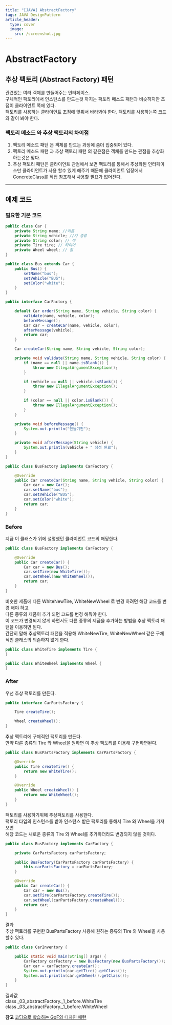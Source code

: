 ```yaml
---
title: "[JAVA] AbstractFactory"
tags: JAVA DesignPattern
article_header:
  type: cover
  image:
    src: /screenshot.jpg
---
```


# AbstractFactory
## 추상 팩토리 (Abstract Factory) 패턴
관련있는 여러 객체를 만들어주는 인터페이스.<br>
구체적인 팩토리에서 인스턴스를 만드는것 까지는 팩토리 메소드 패턴과 비슷하지만 초점이 클라이언트 쪽에 있다.<br> 
팩토리를 사용하는 클라이언트 초점에 맞춰서 바라봐야 한다. 팩토리를 사용하는쪽 코드와 같이 봐야 한다.

### 팩토리 메소드 와 추상 팩토리의 차이점 
1. 팩토리 메소드 패턴 은 객체를 만드는 과정에 좀더 집중되어 있다.
2. 팩토리 메소드 패턴 과 추상 팩토리 패턴 의 같은점은 객체를 만드는 관점을 추상화 하는것은 맞다.
3. 추상 팩토리 패턴은 클라이언트 관점에서 보면 팩토리를 통해서 추상화된 인터페이스만 클라이언트가 사용 할수 있게 해주기 때문에 클라이언트 입장에서 ConcreteClass를 직접 참조해서 사용할 필요가 없어진다.

--- 
## 예제 코드 
### 필요한 기본 코드

```java
public class Car {
    private String name; //이름
    private String vehicle; //차 종류
    private String color; // 색
    private Tire tire; // 타이어
    private Wheel wheel; // 휠
}
```

```java
public class Bus extends Car {
    public Bus() {
        setName("bus");
        setVehicle("BUS");
        setColor("white");
    }
}
```

```java
public interface CarFactory {

    default Car order(String name, String vehicle, String color) {
        validate(name, vehicle, color);
        beforeMessage();
        Car car = createCar(name, vehicle, color);
        afterMessage(vehicle);
        return car;
    }

    Car createCar(String name, String vehicle, String color);

    private void validate(String name, String vehicle, String color) {
        if (name == null || name.isBlank()) {
            throw new IllegalArgumentException();
        }

        if (vehicle == null || vehicle.isBlank()) {
            throw new IllegalArgumentException();
        }

        if (color == null || color.isBlank()) {
            throw new IllegalArgumentException();
        }
    }

    private void beforeMessage() {
        System.out.println("만들기전");
    }

    private void afterMessage(String vehicle) {
        System.out.println(vehicle + " 생성 완료");
    }
}
```

```java
public class BusFactory implements CarFactory {

    @Override
    public Car createCar(String name, String vehicle, String color) {
        Car car = new Car();
        car.setName("bus");
        car.setVehicle("BUS");
        car.setColor("white");
        return car;
    }
}
```

### Before
지금 이 클래스가 위에 설명했던 클라이언트 코드의 해당한다.
```java
public class BusFactory implements CarFactory {

    @Override
    public Car createCar() {
        Car car = new Bus();
        car.setTire(new WhiteTire());
        car.setWheel(new WhiteWheel());
        return car;
    }
}
```
비슷한 제품에 다른 WhiteNewTire, WhiteNewWheel 로 변경 하려면 해당 코드를 변경 해야 하고<br>
다른 종류의 제품이 추가 되면 코드를 변경 해줘야 한다.<br>
이 코드가 변경되지 않게 하면서도 다른 종류의 제품을 추가하는 방법을 추상 팩토리 패턴을 이용하면 된다.<br>
간단히 말해 추상팩토리 패턴을 적용해 WhiteNewTire, WhiteNewWheel 같은 구체적인 클래스의 의존하지 않게 한다.<br>

```java
public class WhiteTire implements Tire {
}
```
```java
public class WhiteWheel implements Wheel {
}
```
### After
우선 추상 팩토리를 만든다.
```java
public interface CarPartsFactory {

    Tire createTire();

    Wheel createWheel();
}
```
추상 팩토리에 구체적인 팩토리를 만든다.<br>
만약 다른 종류의 Tire 와 Wheel을 원하면 이 추상 팩토리를 이용해 구현하면된다. 
```java
public class BusPartsFactory implements CarPartsFactory {

    @Override
    public Tire createTire() {
        return new WhiteTire();
    }

    @Override
    public Wheel createWheel() {
        return new WhiteWheel();
    }
}
```

팩토리를 사용하기위해 추상팩토리를 사용한다.<br>
팩토리 타입의 인스턴스를 받아 인스턴스 받은 팩토리를 통해서 Tire 와 Wheel을 가져오면<br>
해당 코드는 새로운 종류의 Tire 와 Wheel를 추가하더라도 변경되지 않을 것이다. 
```java
public class BusFactory implements CarFactory {

    private CarPartsFactory carPartsFactory;

    public BusFactory(CarPartsFactory carPartsFactory) {
        this.carPartsFactory = carPartsFactory;
    }

    @Override
    public Car createCar() {
        Car car = new Bus();
        car.setTire(carPartsFactory.createTire());
        car.setWheel(carPartsFactory.createWheel());
        return car;
    }
}
```

결과<br>
추상 팩토리를 구현한 BusPartsFactory 사용해 원하는 종류의 Tire 와 Wheel을 사용할수 있다. 
```java
public class CarInventory {

    public static void main(String[] args) {
        CarFactory carFactory = new BusFactory(new BusPartsFactory());
        Car car = carFactory.createCar();
        System.out.println(car.getTire().getClass());
        System.out.println(car.getWheel().getClass());
    }
}
```

결과값<br>
class _03_abstractFactory._1_before.WhiteTire<br>
class _03_abstractFactory._1_before.WhiteWheel<br>

**참고**
[코딩으로 학습하는 GoF의 디자인 패턴](https://www.inflearn.com/course/%EB%94%94%EC%9E%90%EC%9D%B8-%ED%8C%A8%ED%84%B4)

